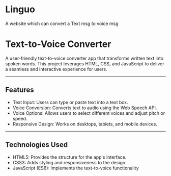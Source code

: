 # Linguo
A website which can convert a Text msg to voice msg

# Text-to-Voice Converter

A user-friendly text-to-voice converter app that transforms written text into spoken words. This project leverages HTML, CSS, and JavaScript to deliver a seamless and interactive experience for users.

---

## Features

- Text Input: Users can type or paste text into a text box.
- Voice Conversion: Converts text to audio using the Web Speech API.
- Voice Options: Allows users to select different voices and adjust pitch or     speed.
- Responsive Design: Works on desktops, tablets, and mobile devices.

---

## Technologies Used

- HTML5: Provides the structure for the app's interface.
- CSS3: Adds styling and responsiveness to the design.
- JavaScript (ES6): Implements the text-to-voice functionality 

